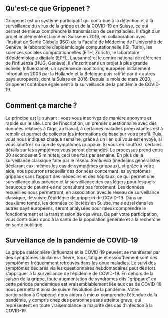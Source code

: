 ## Qu'est-ce que Grippenet ?<br>
Grippenet est un système participatif qui contribue à la détection et à la surveillance du virus de la grippe et de la COVID-19 en Suisse, ce qui permet de mieux comprendre la transmission de ces maladies. Il s’agit d’un projet implémenté et lancé en Suisse en 2016, en collaboration avec l’Institut de Santé Globale (ISG) de la Faculté de Médecine de l’Université de Genève, le laboratoire d’épidémiologie computationnelle (ISI, Turin), les sciences sociales computationnelles (ETH, Zürich), le laboratoire d’épidémiologie digitale (EPFL, Lausanne) et le centre national de référence de l’influenza (HUG, Genève). Il s’inscrit dans un projet à plus grande échelle, Influenzanet, un système de monitoring européen initialement introduit en 2003 par la Hollande et la Belgique puis ratifié par dix autres pays européens, dont la Suisse en 2016. Depuis le mois de mars 2020, Grippenet contribue également à la surveillance de la pandémie de COVID-19.

## Comment ça marche ?<br>

Le principe est le suivant : vous vous inscrivez de manière anonyme et rapide sur le site. Lors de l’inscription, un premier questionnaire avec des données relatives à l’âge, au travail, à certaines maladies préexistantes est à remplir et permet de collecter les informations de base sur votre profil. Puis, vous nous indiquez chaque semaine, grâce à un lien qui vous est envoyé, si vous souffrez ou non de symptômes grippaux. Si vous en souffrez, certains détails sur les symptômes vous seront demandés. Le processus prend entre 30 secondes et 5 minutes, ceci une fois par semaine. En plus de la surveillance classique faite par le réseau *Sentinella* (médecins généralistes déclarant eux-mêmes les cas de symptômes grippaux), et grâce à votre aide, nous pourrons recueillir des données concernant les symptômes grippaux sans l’apport des médecins et des hôpitaux, ce qui permet une surveillance plus précoce et la surveillance des cas légers pour lesquels beaucoup de patient-es ne consultent pas forcément. Les données recueillies nous permettront, en association avec le réseau de surveillance classique, de suivre l'épidémie de grippe et de COVID-19. Dans un deuxième temps, les données collectées en Suisse, mais aussi dans les autres pays européens, seront analysées pour mieux comprendre le fonctionnement et la transmission de ces virus. De par votre participation, vous contribuez donc à la santé de la population générale et à la recherche en santé publique.

## Surveillance de la pandémie de COVID-19 <br>
La grippe saisonnière (Influenza) et la COVID-19 peuvent se manifester par des symptômes similaires : fièvre, toux, fatigue et essoufflement sont des symptômes fréquemment retrouvés dans les deux maladies. Le suivi des symptômes déclarés via les questionnaires hebdomadaires peut dès lors s’appliquer à la surveillance de l’épidémie de COVID-19. En dehors de la saison de la grippe, toute augmentation de syndromes dits \"grippaux\" en cette période pandémique est vraisemblablement liée aux cas de COVID-19, nous permettant ainsi de suivre l’évolution de la pandémie. Votre participation à Grippenet nous aidera à mieux comprendre l’étendue de la pandémie, y compris chez des personnes sans atteinte grave, qui représentent en toute vraisemblance la majorité des cas d’infection à la COVID-19.
